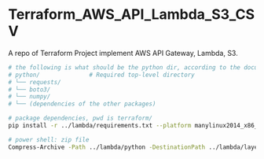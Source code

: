 # Terraform_AWS_API_Lambda_S3_CSV
A repo of Terraform Project implement AWS API Gateway, Lambda, S3.

```sh
# the following is what should be the python dir, according to the document.
# python/              # Required top-level directory
# └── requests/
# └── boto3/
# └── numpy/
# └── (dependencies of the other packages)

# package dependencies, pwd is terraform/
pip install -r ../lambda/requirements.txt --platform manylinux2014_x86_64 --only-binary=:all: -t ../lambda/python --upgrade

# power shell: zip file
Compress-Archive -Path ../lambda/python -DestinationPath ../lambda/layer.zip -Force
```
